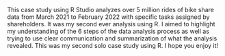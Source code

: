 This case study using R Studio analyzes over 5 million rides of bike share data from March 2021 to February 2022 with specific tasks 
assigned by shareholders. It was my second ever analysis using R. I aimed to highlight my understanding of the 6 steps of the data
analysis process as well as trying to use clear communication and summarization of what the analysis revealed. 
This was my second solo case study using R. I hope you enjoy it!
